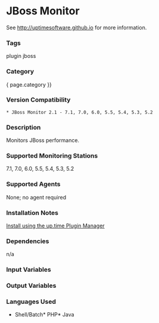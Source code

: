 # JBoss Monitor

See http://uptimesoftware.github.io for more information.

### Tags 
 plugin   jboss  

### Category

{ page.category }}

### Version Compatibility


  
    * JBoss Monitor 2.1 - 7.1, 7.0, 6.0, 5.5, 5.4, 5.3, 5.2
  


### Description
Monitors JBoss performance.


### Supported Monitoring Stations

7.1, 7.0, 6.0, 5.5, 5.4, 5.3, 5.2

### Supported Agents
None; no agent required

### Installation Notes
<p><a href="https://github.com/uptimesoftware/uptime-plugin-manager">Install using the up.time Plugin Manager</a></p>


### Dependencies
<p>n/a</p>


### Input Variables


### Output Variables



### Languages Used
* Shell/Batch* PHP* Java

